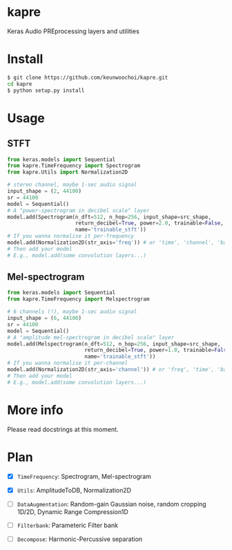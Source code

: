 # kapre
Keras Audio PREprocessing layers and utilities 

# Install
```bash
$ git clone https://github.com/keunwoochoi/kapre.git
cd kapre
$ python setup.py install
```

# Usage

## STFT
```python
from keras.models import Sequential
from kapre.TimeFrequency import Spectrogram
from kapre.Utils import Normalization2D

# stereo channel, maybe 1-sec audio signal
input_shape = (2, 44100) 
sr = 44100
model = Sequential()
# A "power-spectrogram in decibel scale" layer
model.add(Spectrogram(n_dft=512, n_hop=256, input_shape=src_shape, 
                      return_decibel=True, power=2.0, trainable=False,
                      name='trainable_stft'))
# If you wanna normalise it per-frequency
model.add(Normalization2D(str_axis='freq')) # or 'time', 'channel', 'batch', 'data_sample'
# Then add your model
# E.g., model.add(some convolution layers...)
```

## Mel-spectrogram
```python
from keras.models import Sequential
from kapre.TimeFrequency import Melspectrogram

# 6 channels (!), maybe 1-sec audio signal
input_shape = (6, 44100) 
sr = 44100
model = Sequential()
# A "amplitude mel-spectrogram in decibel scale" layer
model.add(Melspectrogram(n_dft=512, n_hop=256, input_shape=src_shape, 
                         return_decibel=True, power=1.0, trainable=False,
                         name='trainable_stft'))
# If you wanna normalise it per-channel
model.add(Normalization2D(str_axis='channel')) # or 'freq', 'time', 'batch', 'data_sample'
# Then add your model
# E.g., model.add(some convolution layers...)
```

# More info
Please read docstrings at this moment.

# Plan

  - [x] `TimeFrequency`: Spectrogram, Mel-spectrogram
  - [x] `Utils`: AmplitudeToDB, Normalization2D
  - [ ] `DataAugmentation`: Random-gain Gaussian noise, random cropping 1D/2D, Dynamic Range Compression1D
  - [ ] `Filterbank`: Parameteric Filter bank
  - [ ] `Decompose`: Harmonic-Percussive separation


